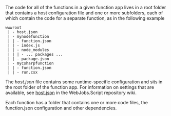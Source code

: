 
The code for all of the functions in a given function app lives in a root folder that contains a host configuration file and one or more subfolders, each of which contain the code for a separate function, as in the following example

```
wwwroot
 | - host.json
 | - mynodefunction
 | | - function.json
 | | - index.js
 | | - node_modules
 | | | - ... packages ...
 | | - package.json
 | - mycsharpfunction
 | | - function.json
 | | - run.csx
```

The *host.json* file contains some runtime-specific configuration and sits in the root folder of the function app. For information on settings that are available, see [host.json](https://github.com/Azure/azure-webjobs-sdk-script/wiki/host.json) in the WebJobs.Script repository wiki.

Each function has a folder that contains one or more code files, the function.json configuration and other dependencies.